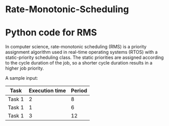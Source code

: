 # Rate-Monotonic-Scheduling
# Python code for RMS

In computer science, rate-monotonic scheduling (RMS) is a priority assignment algorithm used in real-time operating systems (RTOS) with a static-priority scheduling class. The static priorities are assigned according to the cycle duration of the job, so a shorter cycle duration results in a higher job priority.

A sample input:


| Task	  |Execution time | Period |
| ------------- | ------------- | -------------|
| Task 1  | 2  | 8|
| Task 1  | 1  | 6|
|Task 1   |  3| 12|            |



 


